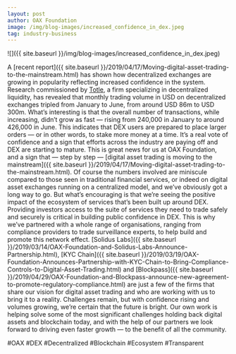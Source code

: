 ```yaml
---
layout: post
author: OAX Foundation
image: /img/blog-images/increased_confidence_in_dex.jpeg
tag: industry-business
---
```


![]({{ site.baseurl }}/img/blog-images/increased_confidence_in_dex.jpeg)

A [recent report]({{ site.baseurl }}/2019/04/17/Moving-digital-asset-trading-to-the-mainstream.html) has shown how decentralized exchanges are growing in popularity reflecting increased confidence in the system. Research commissioned by [Totle](https://www.totle.com/), a firm specializing in decentralized liquidity, has revealed that monthly trading volume in USD on decentralized exchanges tripled from January to June, from around USD 86m to USD 300m.
What’s interesting is that the overall number of transactions, while increasing, didn’t grow as fast — rising from 240,000 in January to around 426,000 in June. This indicates that DEX users are prepared to place larger orders — or in other words, to stake more money at a time. It’s a real vote of confidence and a sign that efforts across the industry are paying off and DEX are starting to mature.
This is great news for us at OAX Foundation, and a sign that — step by step — [digital asset trading is moving to the mainstream]({{ site.baseurl }}/2019/04/17/Moving-digital-asset-trading-to-the-mainstream.html).
Of course the numbers involved are miniscule compared to those seen in traditional financial services, or indeed on digital asset exchanges running on a centralized model, and we’ve obviously got a long way to go. But what’s encouraging is that we’re seeing the positive impact of the ecosystem of services that’s been built up around DEX. Providing investors access to the suite of services they need to trade safely and securely is critical in building public confidence in DEX.
This is why we’ve partnered with a whole range of organisations, ranging from compliance providers to trade surveillance experts, to help build and promote this network effect. [Solidus Labs]({{ site.baseurl }}/2019/03/14/OAX-Foundation-and-Solidus-Labs-Announce-Partnership.html), [KYC Chain]({{ site.baseurl }}/2019/03/19/OAX-Foundation-Announces-Partnership-with-KYC-Chain-to-Bring-Compliance-Controls-to-Digital-Asset-Trading.html) and [Blockpass]({{ site.baseurl }}/2019/04/29/OAX-Foundation-and-Blockpass-announce-new-agreement-to-promote-regulatory-compliance.html) are just a few of the firms that share our vision for digital asset trading and who are working with us to bring it to a reality.
Challenges remain, but with confidence rising and volumes growing, we’re certain that the future is bright. Our own work is helping solve some of the most significant challenges holding back digital assets and blockchain today, and with the help of our partners we look forward to driving even faster growth — to the benefit of all the community.

#OAX #DEX #Decentralized #Blockchain #Ecosystem #Transparent
